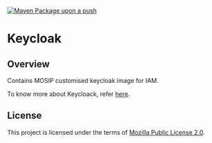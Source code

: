 [![Maven Package upon a push](https://github.com/mosip/keycloak/actions/workflows/push_trigger.yml/badge.svg?branch=release-1.2.0)](https://github.com/mosip/keycloak/actions/workflows/push_trigger.yml)

# Keycloak

## Overview
Contains MOSIP customised keycloak image for IAM.  

To know more about Keycloack, refer [here](https://docs.mosip.io/1.2.0/modules/keycloak).

## License
This project is licensed under the terms of [Mozilla Public License 2.0](LICENSE).
